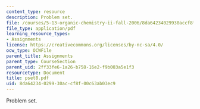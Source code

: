 ```yaml
---
content_type: resource
description: Problem set.
file: /courses/5-13-organic-chemistry-ii-fall-2006/8da64234029930accf8f00c63ab03ec9_pset8.pdf
file_type: application/pdf
learning_resource_types:
- Assignments
license: https://creativecommons.org/licenses/by-nc-sa/4.0/
ocw_type: OCWFile
parent_title: Assignments
parent_type: CourseSection
parent_uid: 2ff33fe6-1a26-b758-16e2-f9b003a5e1f3
resourcetype: Document
title: pset8.pdf
uid: 8da64234-0299-30ac-cf8f-00c63ab03ec9
---
```

Problem set.